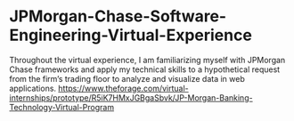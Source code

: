 # JPMorgan-Chase-Software-Engineering-Virtual-Experience
Throughout the virtual experience, I am familiarizing myself with JPMorgan Chase frameworks and apply my technical skills to a hypothetical request from the firm’s trading floor to analyze and visualize data in web applications.
https://www.theforage.com/virtual-internships/prototype/R5iK7HMxJGBgaSbvk/JP-Morgan-Banking-Technology-Virtual-Program
